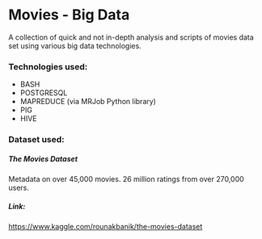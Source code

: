 # Movies - Big Data
A collection of quick and not in-depth analysis and scripts of movies data set using various big data technologies.

### Technologies used:

- BASH
- POSTGRESQL
- MAPREDUCE (via MRJob Python library)
- PIG
- HIVE


### Dataset used:
##### The Movies Dataset
Metadata on over 45,000 movies. 26 million ratings from over 270,000 users.
##### Link:
https://www.kaggle.com/rounakbanik/the-movies-dataset